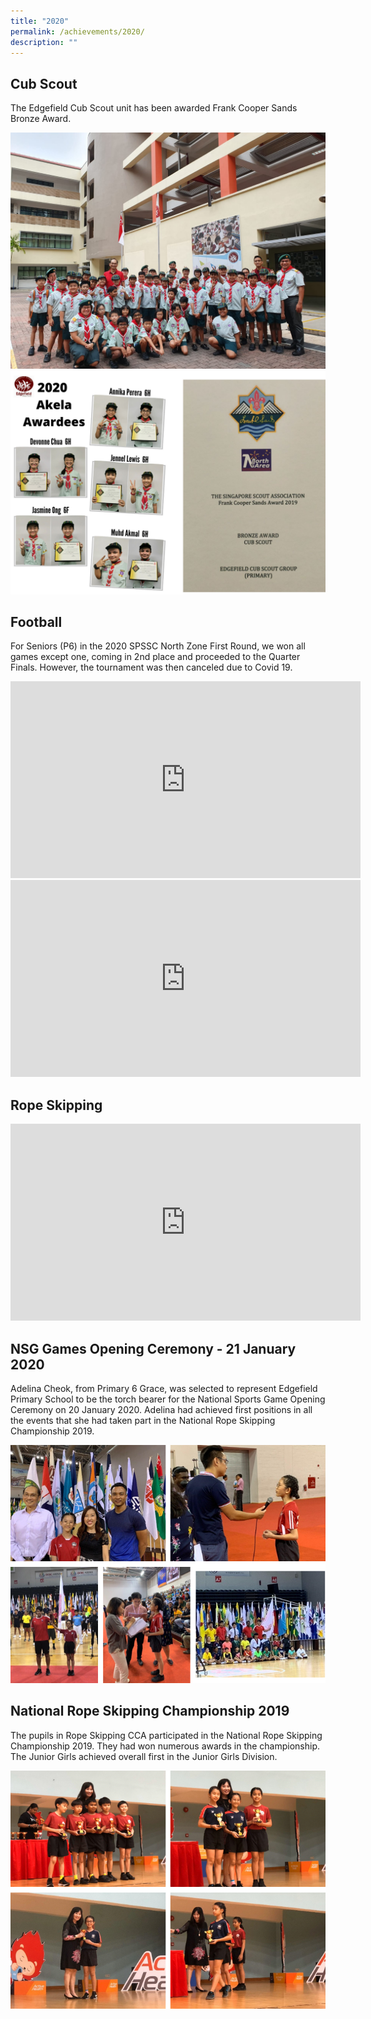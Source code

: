 ```yaml
---
title: "2020"
permalink: /achievements/2020/
description: ""
---
```

## Cub Scout
The Edgefield Cub Scout unit has been awarded Frank Cooper Sands Bronze Award.

![](/images/Scout%20Photo%2012%20June.jpg)
![](/images/Scout%202021.png)

## Football

For Seniors (P6) in the 2020 SPSSC North Zone First Round, we won all games except one, coming in 2nd place and proceeded to the Quarter Finals. However, the tournament was then canceled due to Covid 19.

<iframe width="560" height="315" src="https://www.youtube.com/embed/BTTtigk6gYE" title="YouTube video player" frameborder="0" allow="accelerometer; autoplay; clipboard-write; encrypted-media; gyroscope; picture-in-picture" allowfullscreen=""></iframe>

<iframe width="560" height="315" src="https://www.youtube.com/embed/wbQwrmQGs_s" title="YouTube video player" frameborder="0" allow="accelerometer; autoplay; clipboard-write; encrypted-media; gyroscope; picture-in-picture" allowfullscreen=""></iframe>

## Rope Skipping

<iframe width="560" height="315" src="https://www.youtube.com/embed/xHbxT9c1G8I" title="YouTube video player" frameborder="0" allow="accelerometer; autoplay; clipboard-write; encrypted-media; gyroscope; picture-in-picture" allowfullscreen=""></iframe>

## NSG Games Opening Ceremony - 21 January 2020
Adelina Cheok, from Primary 6 Grace, was selected to represent Edgefield Primary School to be the torch bearer for the National Sports Game Opening Ceremony on 20 January 2020. Adelina had achieved first positions in all the events that she had taken part in the National Rope Skipping Championship 2019.

![](/images/RS2.png)

## National Rope Skipping Championship 2019  

The pupils in Rope Skipping CCA participated in the National Rope Skipping Championship 2019. They had won numerous awards in the championship. The Junior Girls achieved overall first in the Junior Girls Division.

![](/images/RS.png)
